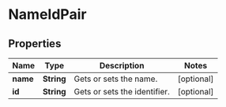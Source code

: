 

# NameIdPair


## Properties

| Name | Type | Description | Notes |
|------------ | ------------- | ------------- | -------------|
|**name** | **String** | Gets or sets the name. |  [optional] |
|**id** | **String** | Gets or sets the identifier. |  [optional] |



